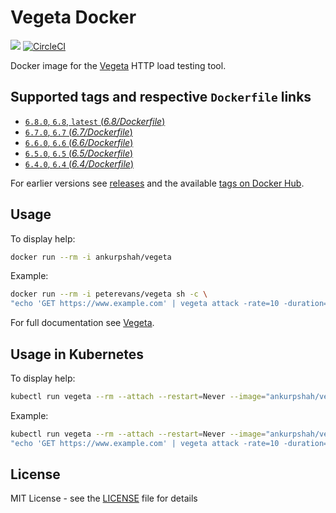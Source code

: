# Vegeta Docker
[![](https://images.microbadger.com/badges/image/peterevans/vegeta.svg)](https://microbadger.com/images/peterevans/vegeta)
[![CircleCI](https://circleci.com/gh/peter-evans/vegeta-docker/tree/master.svg?style=svg)](https://circleci.com/gh/peter-evans/vegeta-docker/tree/master)

Docker image for the [Vegeta](https://github.com/tsenart/vegeta) HTTP load testing tool.

## Supported tags and respective `Dockerfile` links

- [`6.8.0`, `6.8`, `latest`  (*6.8/Dockerfile*)](https://github.com/ankurpshah/vegeta-docker/tree/v6.8.0)
- [`6.7.0`, `6.7`  (*6.7/Dockerfile*)](https://github.com/ankurpshah/vegeta-docker/tree/v6.7.0)
- [`6.6.0`, `6.6`  (*6.6/Dockerfile*)](https://github.com/ankurpshah/vegeta-docker/tree/v6.6.0)
- [`6.5.0`, `6.5`  (*6.5/Dockerfile*)](https://github.com/ankurpshah/vegeta-docker/tree/v6.5.0)
- [`6.4.0`, `6.4`  (*6.4/Dockerfile*)](https://github.com/ankurpshah/vegeta-docker/tree/v6.4.0)

For earlier versions see [releases](https://github.com/ankurpshah/vegeta-docker/releases) and the available [tags on Docker Hub](https://hub.docker.com/r/ankurpshah/vegeta/tags/).

## Usage

To display help:
```bash
docker run --rm -i ankurpshah/vegeta
```
Example:
```bash
docker run --rm -i peterevans/vegeta sh -c \
"echo 'GET https://www.example.com' | vegeta attack -rate=10 -duration=30s | tee results.bin | vegeta report"
```
For full documentation see [Vegeta](https://github.com/tsenart/vegeta).

## Usage in Kubernetes

To display help:
```bash
kubectl run vegeta --rm --attach --restart=Never --image="ankurpshah/vegeta"
```
Example:
```bash
kubectl run vegeta --rm --attach --restart=Never --image="ankurpshah/vegeta" -- sh -c \
"echo 'GET https://www.example.com' | vegeta attack -rate=10 -duration=30s | tee results.bin | vegeta report"
```

## License

MIT License - see the [LICENSE](LICENSE) file for details
